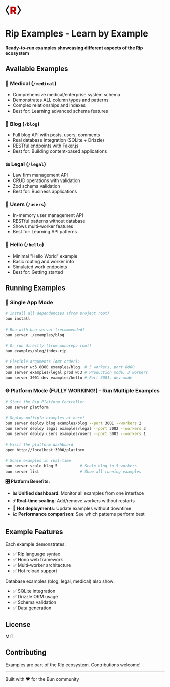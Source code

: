 <img src="/docs/rip-icon-512wa.png" style="width:50px" /> <br>

# Rip Examples - Learn by Example

**Ready-to-run examples showcasing different aspects of the Rip ecosystem**

## Available Examples

### 🏥 Medical (`/medical`)
- Comprehensive medical/enterprise system schema
- Demonstrates ALL column types and patterns
- Complex relationships and indexes
- Best for: Learning advanced schema features

### 📝 Blog (`/blog`)
- Full blog API with posts, users, comments
- Real database integration (SQLite + Drizzle)
- RESTful endpoints with Faker.js
- Best for: Building content-based applications

### ⚖️ Legal (`/legal`)
- Law firm management API
- CRUD operations with validation
- Zod schema validation
- Best for: Business applications

### 👥 Users (`/users`)
- In-memory user management API
- RESTful patterns without database
- Shows multi-worker features
- Best for: Learning API patterns

### 👋 Hello (`/hello`)
- Minimal "Hello World" example
- Basic routing and worker info
- Simulated work endpoints
- Best for: Getting started

## Running Examples

### **🎯 Single App Mode**
```bash
# Install all dependencies (from project root)
bun install

# Run with bun server (recommended)
bun server ./examples/blog

# Or run directly (from monorepo root)
bun examples/blog/index.rip

# Flexible arguments (ANY order):
bun server w:5 8080 examples/blog  # 5 workers, port 8080
bun server examples/legal prod w:3 # Production mode, 3 workers
bun server 3001 dev examples/hello # Port 3001, dev mode
```

### **🌐 Platform Mode (FULLY WORKING!) - Run Multiple Examples**
```bash
# Start the Rip Platform Controller
bun server platform

# Deploy multiple examples at once!
bun server deploy blog examples/blog --port 3001 --workers 2
bun server deploy legal examples/legal --port 3002 --workers 3
bun server deploy users examples/users --port 3003 --workers 1

# Visit the platform dashboard
open http://localhost:3000/platform

# Scale examples in real-time
bun server scale blog 5          # Scale blog to 5 workers
bun server list                  # Show all running examples
```

**🎛️ Platform Benefits:**
- **📊 Unified dashboard**: Monitor all examples from one interface
- **⚡ Real-time scaling**: Add/remove workers without restarts
- **🔧 Hot deployments**: Update examples without downtime
- **📈 Performance comparison**: See which patterns perform best

## Example Features

Each example demonstrates:
- ✅ Rip language syntax
- ✅ Hono web framework
- ✅ Multi-worker architecture
- ✅ Hot reload support

Database examples (blog, legal, medical) also show:
- ✅ SQLite integration
- ✅ Drizzle ORM usage
- ✅ Schema validation
- ✅ Data generation

## License

MIT

## Contributing

Examples are part of the Rip ecosystem. Contributions welcome!

---

Built with ❤️ for the Bun community